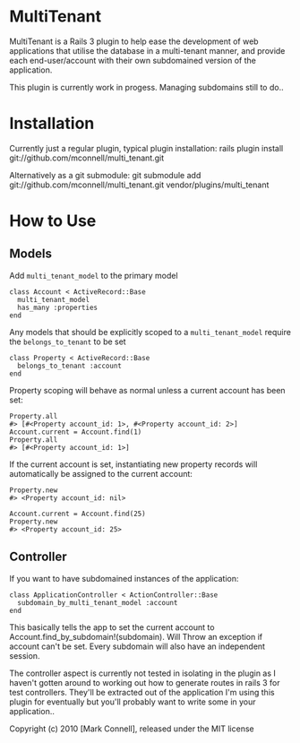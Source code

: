 # MultiTenant

MultiTenant is a Rails 3 plugin to help ease the development of web applications
that utilise the database in a multi-tenant manner, and provide each end-user/account
with their own subdomained version of the application.

This plugin is currently work in progess. Managing subdomains still to do..

# Installation
Currently just a regular plugin, typical plugin installation:
    rails plugin install git://github.com/mconnell/multi_tenant.git

Alternatively as a git submodule:
    git submodule add git://github.com/mconnell/multi_tenant.git vendor/plugins/multi_tenant

# How to Use

## Models
Add `multi_tenant_model` to the primary model

    class Account < ActiveRecord::Base
      multi_tenant_model
      has_many :properties
    end

Any models that should be explicitly scoped to a `multi_tenant_model` require the `belongs_to_tenant` to be set
    
    class Property < ActiveRecord::Base
      belongs_to_tenant :account
    end

Property scoping will behave as normal unless a current account has been set:
    
    Property.all
    #> [#<Property account_id: 1>, #<Property account_id: 2>]
    Account.current = Account.find(1)
    Property.all
    #> [#<Property account_id: 1>]

If the current account is set, instantiating new property records will automatically be assigned to the current account:

    Property.new
    #> <Property account_id: nil>
    
    Account.current = Account.find(25)
    Property.new
    #> <Property account_id: 25>

## Controller
If you want to have subdomained instances of the application:

    class ApplicationController < ActionController::Base
      subdomain_by_multi_tenant_model :account
    end

This basically tells the app to set the current account to Account.find_by_subdomain!(subdomain). Will Throw an exception if account can't be set. Every subdomain will also have an independent session.

The controller aspect is currently not tested in isolating in the plugin as I haven't gotten around to working out how to generate routes in rails 3 for test controllers. They'll be extracted out of the application I'm using this plugin for eventually but you'll probably want to write some in your application..


Copyright (c) 2010 [Mark Connell], released under the MIT license
